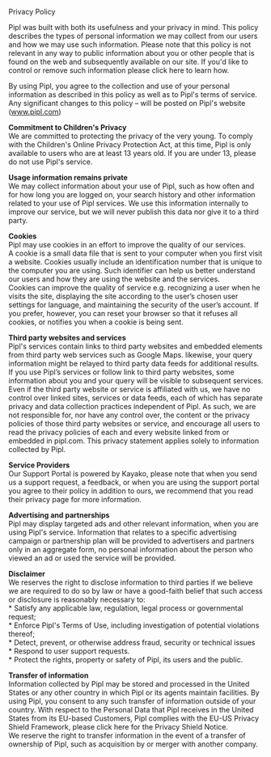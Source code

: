 Privacy Policy

Pipl was built with both its usefulness and your privacy in mind. This policy describes the types of personal information we may collect from our users and how we may use such information. Please note that this policy is not relevant in any way to public information about you or other people that is found on the web and subsequently available on our site. If you'd like to control or remove such information please click here to learn how.

By using Pipl, you agree to the collection and use of your personal information as described in this policy as well as to Pipl's terms of service. Any significant changes to this policy – will be posted on Pipl's website (www.pipl.com)

**Commitment to Children's Privacy**  
We are committed to protecting the privacy of the very young. To comply with the Children's Online Privacy Protection Act, at this time, Pipl is only available to users who are at least 13 years old. If you are under 13, please do not use Pipl's service.

**Usage information remains private**  
We may collect information about your use of Pipl, such as how often and for how long you are logged on, your search history and other information related to your use of Pipl services. We use this information internally to improve our service, but we will never publish this data nor give it to a third party.

**Cookies**  
Pipl may use cookies in an effort to improve the quality of our services.  
A cookie is a small data file that is sent to your computer when you first visit a website. Cookies usually include an identification number that is unique to the computer you are using. Such identifier can help us better understand our users and how they are using the website and the services.  
Cookies can improve the quality of service e.g. recognizing a user when he visits the site, displaying the site according to the user’s chosen user settings for language, and maintaining the security of the user’s account. If you prefer, however, you can reset your browser so that it refuses all cookies, or notifies you when a cookie is being sent.

**Third party websites and services**  
Pipl's services contain links to third party websites and embedded elements from third party web services such as Google Maps. likewise, your query information might be relayed to third party data feeds for additional results. If you use Pipl’s services or follow link to third party websites, some information about you and your query will be visible to subsequent services. Even if the third party website or service is affiliated with us, we have no control over linked sites, services or data feeds, each of which has separate privacy and data collection practices independent of Pipl. As such, we are not responsible for, nor have any control over, the content or the privacy policies of those third party websites or service, and encourage all users to read the privacy policies of each and every website linked from or embedded in pipl.com. This privacy statement applies solely to information collected by Pipl.

**Service Providers**  
Our Support Portal is powered by Kayako, please note that when you send us a support request, a feedback, or when you are using the support portal you agree to their policy in addition to ours, we recommend that you read their privacy page for more information.

**Advertising and partnerships**  
Pipl may display targeted ads and other relevant information, when you are using Pipl's service. Information that relates to a specific advertising campaign or partnership plan will be provided to advertisers and partners only in an aggregate form, no personal information about the person who viewed an ad or used the service will be provided.

**Disclaimer**  
We reserves the right to disclose information to third parties if we believe we are required to do so by law or have a good-faith belief that such access or disclosure is reasonably necessary to:  
\* Satisfy any applicable law, regulation, legal process or governmental request;  
\* Enforce Pipl's Terms of Use, including investigation of potential violations thereof;  
\* Detect, prevent, or otherwise address fraud, security or technical issues  
\* Respond to user support requests.  
\* Protect the rights, property or safety of Pipl, its users and the public.

**Transfer of information**  
Information collected by Pipl may be stored and processed in the United States or any other country in which Pipl or its agents maintain facilities. By using Pipl, you consent to any such transfer of information outside of your country. With respect to the Personal Data that Pipl receives in the United States from its EU-based Customers, Pipl complies with the EU-US Privacy Shield Framework, please click here for the Privacy Shield Notice.  
We reserve the right to transfer information in the event of a transfer of ownership of Pipl, such as acquisition by or merger with another company.